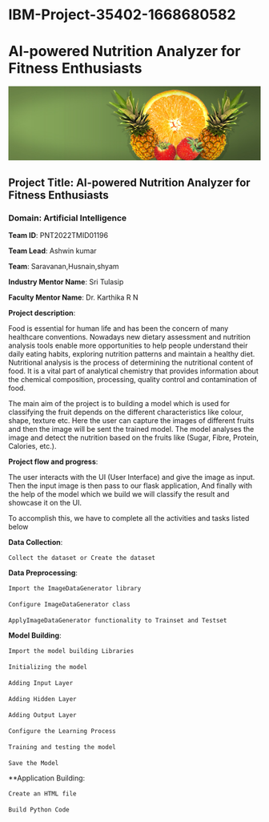 # IBM-Project-35402-1668680582
# AI-powered Nutrition Analyzer for Fitness Enthusiasts

![images](https://github.com/ashwinmuthu303/pics/blob/main/README%20IMAGE.png)
## Project Title: AI-powered Nutrition Analyzer for Fitness Enthusiasts

### Domain: Artificial Intelligence

**Team ID**: PNT2022TMID01196

**Team Lead**: Ashwin kumar

**Team**: Saravanan,Husnain,shyam

**Industry Mentor Name**: Sri Tulasip

**Faculty Mentor Name**: Dr. Karthika R N

**Project description**:

Food is essential for human life and has been the concern of many healthcare conventions. Nowadays new dietary assessment and nutrition analysis tools enable more opportunities to help people understand their daily eating habits, exploring nutrition patterns and maintain a healthy diet. Nutritional analysis is the process of determining the nutritional content of food. It is a vital part of analytical chemistry that provides information about the chemical composition, processing, quality control and contamination of food.

The main aim of the project is to building a model which is used for classifying the fruit depends on the different characteristics like colour, shape, texture etc. Here the user can capture the images of different fruits and then the image will be sent the trained model. The model analyses the image and detect the nutrition based on the fruits like (Sugar, Fibre, Protein, Calories, etc.).

**Project flow and progress**:

The user interacts with the UI (User Interface) and give the image as input. Then the input image is then pass to our flask application, And finally with the help of the model which we build we will classify the result and showcase it on the UI.

To accomplish this, we have to complete all the activities and tasks listed below

**Data Collection**:

    Collect the dataset or Create the dataset

**Data Preprocessing**:

    Import the ImageDataGenerator library

    Configure ImageDataGenerator class

    ApplyImageDataGenerator functionality to Trainset and Testset

**Model Building**:

    Import the model building Libraries

    Initializing the model

    Adding Input Layer

    Adding Hidden Layer

    Adding Output Layer

    Configure the Learning Process

    Training and testing the model

    Save the Model

**Application Building:

    Create an HTML file

    Build Python Code

